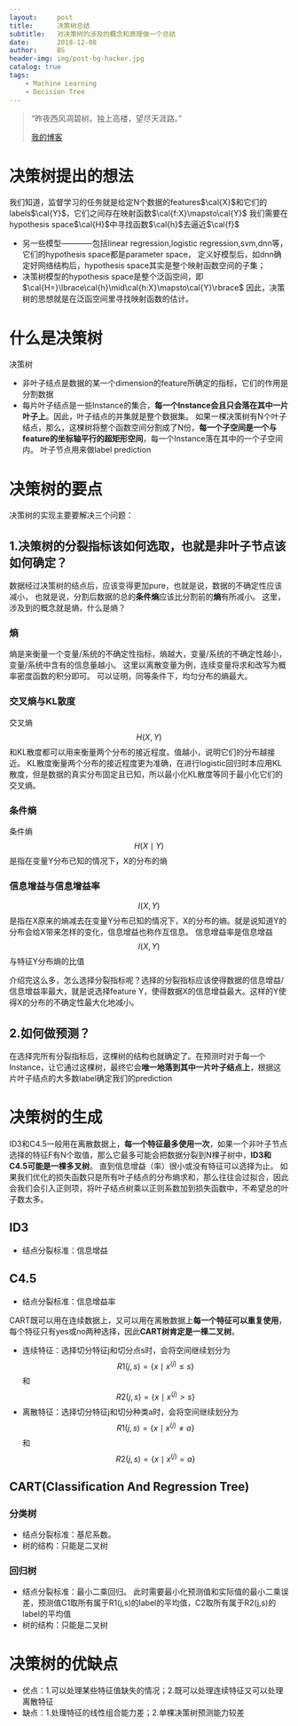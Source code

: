 ```yaml
---
layout:     post
title:      决策树总结
subtitle:   对决策树的涉及的概念和原理做一个总结
date:       2018-12-08
author:     BS
header-img: img/post-bg-hacker.jpg
catalog: true
tags:
    - Machine Learning
    - Decision Tree
---
```


> “昨夜西风凋碧树。独上高楼，望尽天涯路。”
> 
> [我的博客](http://bishengsjtu.github.io)
>
> 

# 决策树提出的想法
我们知道，监督学习的任务就是给定N个数据的features$\cal{X}$和它们的labels$\cal{Y}$，它们之间存在映射函数$\cal{f:X}\mapsto\cal{Y}$
我们需要在hypothesis space$\cal{H}$中寻找函数$\cal{h}$去逼近$\cal{f}$
- 另一些模型————包括linear regression,logistic regression,svm,dnn等，它们的hypothesis space都是parameter space，
定义好模型后，如dnn确定好网络结构后，hypothesis space其实是整个映射函数空间的子集；
- 决策树模型的hypothesis space是整个泛函空间，即$\cal{H=}\lbrace\cal{h}\mid\cal{h:X}\mapsto\cal{Y}\rbrace$
因此，决策树的思想就是在泛函空间里寻找映射函数的估计。


# 什么是决策树
决策树
- 非叶子结点是数据的某一个dimension的feature所确定的指标，它们的作用是分割数据
- 每片叶子结点是一些Instance的集合，**每一个Instance会且只会落在其中一片叶子上**。因此，叶子结点的并集就是整个数据集。
如果一棵决策树有N个叶子结点，那么，这棵树将整个函数空间分割成了N份，**每一个子空间是一个与feature的坐标轴平行的超矩形空间**，每一个Instance落在其中的一个子空间内。
叶子节点用来做label prediction

# 决策树的要点
决策树的实现主要要解决三个问题：
## 1.决策树的分裂指标该如何选取，也就是非叶子节点该如何确定？

数据经过决策树的结点后，应该变得更加pure，也就是说，数据的不确定性应该减小，
也就是说，分割后数据的总的**条件熵**应该比分割前的**熵**有所减小。
这里，涉及到的概念就是熵，什么是熵？

### 熵
熵是来衡量一个变量/系统的不确定性指标，熵越大，变量/系统的不确定性越小，变量/系统中含有的信息量越小。
这里以离散变量为例，连续变量将求和改写为概率密度函数的积分即可。
可以证明，同等条件下，均匀分布的熵最大。
### 交叉熵与KL散度
交叉熵$$H(X,Y)$$和KL散度都可以用来衡量两个分布的接近程度。值越小，说明它们的分布越接近。
KL散度衡量两个分布的接近程度更为准确，在进行logistic回归时本应用KL散度，但是数据的真实分布固定且已知，所以最小化KL散度等同于最小化它们的交叉熵。
### 条件熵
条件熵$$H(X\mid{Y})$$是指在变量Y分布已知的情况下，X的分布的熵
### 信息增益与信息增益率
$$I(X,Y)$$是指在X原来的熵减去在变量Y分布已知的情况下，X的分布的熵。就是说知道Y的分布会给X带来怎样的变化，信息增益也称作互信息。
信息增益率是信息增益$$I(X,Y)$$与特征Y分布熵的比值

介绍完这么多，怎么选择分裂指标呢？选择的分裂指标应该使得数据的信息增益/信息增益率最大，就是说选择feature Y，使得数据X的信息增益最大。这样的Y使得X的分布的不确定性最大化地减小。

## 2.如何做预测？
在选择完所有分裂指标后，这棵树的结构也就确定了。在预测时对于每一个Instance，让它通过这棵树，最终它会**唯一地落到其中一片叶子结点上**，根据这片叶子结点的大多数label确定我们的prediction


# 决策树的生成
ID3和C4.5一般用在离散数据上，**每一个特征最多使用一次**，如果一个非叶子节点选择的特征F有N个取值，那么它最多可能会把数据分裂到N棵子树中，**ID3和C4.5可能是一棵多叉树**。
直到信息增益（率）很小或没有特征可以选择为止。
如果我们优化的损失函数只是所有叶子结点的分布熵求和，那么往往会过拟合，因此会我们会引入正则项，将叶子结点树乘以正则系数加到损失函数中，不希望总的叶子数太多。
## ID3
- 结点分裂标准：信息增益

## C4.5
- 结点分裂标准：信息增益率

CART既可以用在连续数据上，又可以用在离散数据上**每一个特征可以重复使用**，每个特征只有yes或no两种选择，因此**CART树肯定是一棵二叉树**。
- 连续特征：选择切分特征j和切分点s时，会将空间继续划分为$$R1(j,s)=\lbrace{x\mid{x^{(j)}}\leq{s}}\rbrace$$和$$R2(j,s)=\lbrace{x\mid{x^{(j)}}>{s}}\rbrace$$
- 离散特征：选择切分特征j和切分种类a时，会将空间继续划分为$$R1(j,s)=\lbrace{x\mid{x^{(j)}}{\neq}a}\rbrace$$和$$R2(j,s)=\lbrace{x\mid{x^{(j)}}=a}\rbrace$$

## CART(Classification And Regression Tree)
### 分类树
- 结点分裂标准：基尼系数。
- 树的结构：只能是二叉树

### 回归树
- 结点分裂标准：最小二乘回归。
此时需要最小化预测值和实际值的最小二乘误差，预测值C1取所有属于R1(j,s)的label的平均值，C2取所有属于R2(j,s)的label的平均值
- 树的结构：只能是二叉树

# 决策树的优缺点
- 优点：1.可以处理某些特征值缺失的情况；2.既可以处理连续特征又可以处理离散特征
- 缺点：1.处理特征的线性组合能力差；2.单棵决策树预测能力较差



<head>
    <script src="https://cdn.mathjax.org/mathjax/latest/MathJax.js?config=TeX-AMS-MML_HTMLorMML" type="text/javascript"></script>
    <script type="text/x-mathjax-config">
        MathJax.Hub.Config({
            tex2jax: {
            skipTags: ['script', 'noscript', 'style', 'textarea', 'pre'],
            inlineMath: [['$','$']]
            }
        });
    </script>
</head>